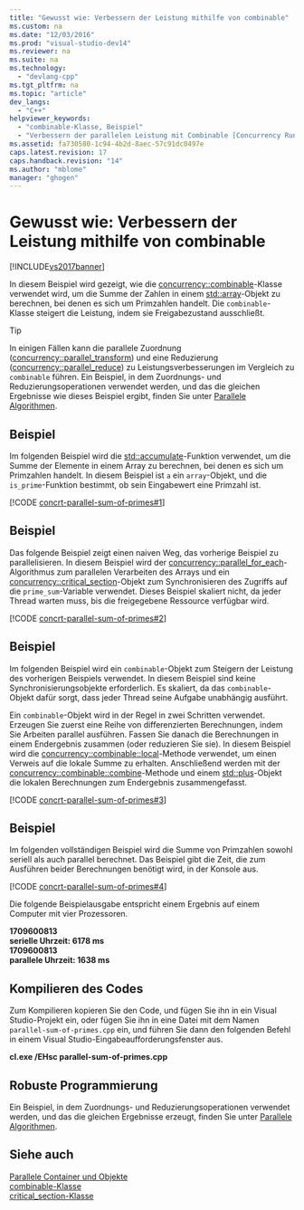 ```yaml
---
title: "Gewusst wie: Verbessern der Leistung mithilfe von combinable"
ms.custom: na
ms.date: "12/03/2016"
ms.prod: "visual-studio-dev14"
ms.reviewer: na
ms.suite: na
ms.technology: 
  - "devlang-cpp"
ms.tgt_pltfrm: na
ms.topic: "article"
dev_langs: 
  - "C++"
helpviewer_keywords: 
  - "combinable-Klasse, Beispiel"
  - "Verbessern der parallelen Leistung mit Combinable [Concurrency Runtime]"
ms.assetid: fa730580-1c94-4b2d-8aec-57c91dc0497e
caps.latest.revision: 17
caps.handback.revision: "14"
ms.author: "mblome"
manager: "ghogen"
---
```

# Gewusst wie: Verbessern der Leistung mithilfe von combinable
[!INCLUDE[vs2017banner](../../assembler/inline/includes/vs2017banner.md)]

In diesem Beispiel wird gezeigt, wie die [concurrency::combinable](../../parallel/concrt/reference/combinable-class.md)\-Klasse verwendet wird, um die Summe der Zahlen in einem [std::array](../../standard-library/array-class-stl.md)\-Objekt zu berechnen, bei denen es sich um Primzahlen handelt.  Die `combinable`\-Klasse steigert die Leistung, indem sie Freigabezustand ausschließt.  
  
> [!TIP]
>  In einigen Fällen kann die parallele Zuordnung \([concurrency::parallel\_transform](../Topic/parallel_transform%20Function.md)\) und eine Reduzierung \([concurrency::parallel\_reduce](../Topic/parallel_reduce%20Function.md)\) zu Leistungsverbesserungen im Vergleich zu `combinable` führen.  Ein Beispiel, in dem Zuordnungs\- und Reduzierungsoperationen verwendet werden, und das die gleichen Ergebnisse wie dieses Beispiel ergibt, finden Sie unter [Parallele Algorithmen](../../parallel/concrt/parallel-algorithms.md).  
  
## Beispiel  
 Im folgenden Beispiel wird die [std::accumulate](../Topic/accumulate.md)\-Funktion verwendet, um die Summe der Elemente in einem Array zu berechnen, bei denen es sich um Primzahlen handelt.  In diesem Beispiel ist `a` ein `array`\-Objekt, und die `is_prime`\-Funktion bestimmt, ob sein Eingabewert eine Primzahl ist.  
  
 [!CODE [concrt-parallel-sum-of-primes#1](../CodeSnippet/VS_Snippets_ConcRT/concrt-parallel-sum-of-primes#1)]  
  
## Beispiel  
 Das folgende Beispiel zeigt einen naiven Weg, das vorherige Beispiel zu parallelisieren.  In diesem Beispiel wird der [concurrency::parallel\_for\_each](../Topic/parallel_for_each%20Function.md)\-Algorithmus zum parallelen Verarbeiten des Arrays und ein [concurrency::critical\_section](../../parallel/concrt/reference/critical-section-class.md)\-Objekt zum Synchronisieren des Zugriffs auf die `prime_sum`\-Variable verwendet.  Dieses Beispiel skaliert nicht, da jeder Thread warten muss, bis die freigegebene Ressource verfügbar wird.  
  
 [!CODE [concrt-parallel-sum-of-primes#2](../CodeSnippet/VS_Snippets_ConcRT/concrt-parallel-sum-of-primes#2)]  
  
## Beispiel  
 Im folgenden Beispiel wird ein `combinable`\-Objekt zum Steigern der Leistung des vorherigen Beispiels verwendet.  In diesem Beispiel sind keine Synchronisierungsobjekte erforderlich. Es skaliert, da das `combinable`\-Objekt dafür sorgt, dass jeder Thread seine Aufgabe unabhängig ausführt.  
  
 Ein `combinable`\-Objekt wird in der Regel in zwei Schritten verwendet.  Erzeugen Sie zuerst eine Reihe von differenzierten Berechnungen, indem Sie Arbeiten parallel ausführen.  Fassen Sie danach die Berechnungen in einem Endergebnis zusammen \(oder reduzieren Sie sie\).  In diesem Beispiel wird die [concurrency::combinable::local](../Topic/combinable::local%20Method.md)\-Methode verwendet, um einen Verweis auf die lokale Summe zu erhalten.  Anschließend werden mit der [concurrency::combinable::combine](../Topic/combinable::combine%20Method.md)\-Methode und einem [std::plus](../../standard-library/plus-struct.md)\-Objekt die lokalen Berechnungen zum Endergebnis zusammengefasst.  
  
 [!CODE [concrt-parallel-sum-of-primes#3](../CodeSnippet/VS_Snippets_ConcRT/concrt-parallel-sum-of-primes#3)]  
  
## Beispiel  
 Im folgenden vollständigen Beispiel wird die Summe von Primzahlen sowohl seriell als auch parallel berechnet.  Das Beispiel gibt die Zeit, die zum Ausführen beider Berechnungen benötigt wird, in der Konsole aus.  
  
 [!CODE [concrt-parallel-sum-of-primes#4](../CodeSnippet/VS_Snippets_ConcRT/concrt-parallel-sum-of-primes#4)]  
  
 Die folgende Beispielausgabe entspricht einem Ergebnis auf einem Computer mit vier Prozessoren.  
  
  **1709600813**  
**serielle Uhrzeit: 6178 ms**  
**1709600813**  
**parallele Uhrzeit: 1638 ms**   
## Kompilieren des Codes  
 Zum Kompilieren kopieren Sie den Code, und fügen Sie ihn in ein Visual Studio\-Projekt ein, oder fügen Sie ihn in eine Datei mit dem Namen `parallel-sum-of-primes.cpp` ein, und führen Sie dann den folgenden Befehl in einem Visual Studio\-Eingabeaufforderungsfenster aus.  
  
 **cl.exe \/EHsc parallel\-sum\-of\-primes.cpp**  
  
## Robuste Programmierung  
 Ein Beispiel, in dem Zuordnungs\- und Reduzierungsoperationen verwendet werden, und das die gleichen Ergebnisse erzeugt, finden Sie unter [Parallele Algorithmen](../../parallel/concrt/parallel-algorithms.md).  
  
## Siehe auch  
 [Parallele Container und Objekte](../../parallel/concrt/parallel-containers-and-objects.md)   
 [combinable\-Klasse](../../parallel/concrt/reference/combinable-class.md)   
 [critical\_section\-Klasse](../../parallel/concrt/reference/critical-section-class.md)